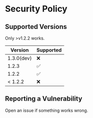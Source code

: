 # Security Policy

## Supported Versions

Only >v1.2.2 works.

| Version | Supported          |
| ------- | ------------------ |
| 1.3.0(dev)   | :x: |
| 1.2.3   | :white_check_mark:                |
| 1.2.2   | :white_check_mark: |
| < 1.2.2   | :x:                |

## Reporting a Vulnerability

Open an issue if something works wrong.
